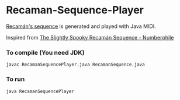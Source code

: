 # Recaman-Sequence-Player
[Recamán's sequence](https://oeis.org/A005132) is generated and played with Java MIDI. 

Inspired from [The Slightly Spooky Recamán Sequence - Numberphile](https://www.youtube.com/watch?v=FGC5TdIiT9U)

### To compile (You need JDK)
```
javac RecamanSequencePlayer.java RecamanSequence.java
```
### To run
```
java RecamanSequencePlayer
```
